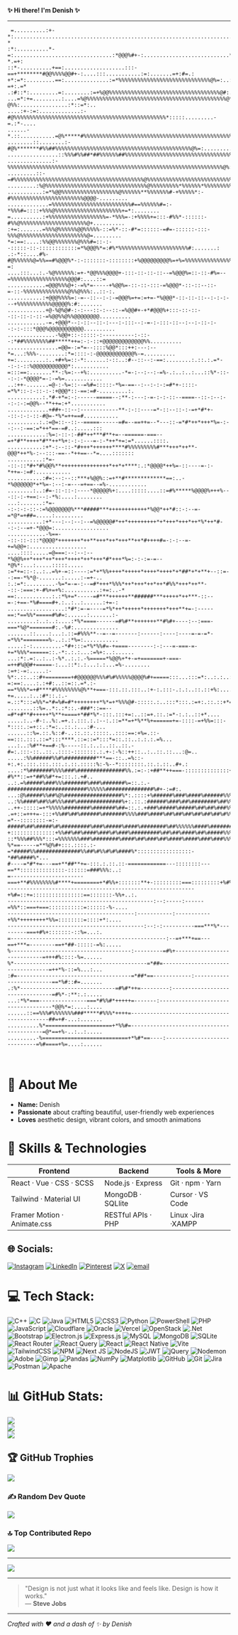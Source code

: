 **✨ Hi there! I'm **Denish** ✨**  

---

```
 =..........:+-*:......................................................................+-.......:#=-*
:*:..........*-=:...............................:*@@@%#+-:...........................*:.......-*.=+:
::*-..........+==:...................:::-==+********#@@%%%%@@#+-:....:::...........:=:.......=+:#=.:
+*:=*:.........==:..............:=*%%%%%%%%%%%%%%%%%%%%%%%%%%%%%@%=:..:%*:.........-:......:*-=+:.=*
.:#::*:.........=:........:=+%@@%%%%%%%%%%%%%%%%%%%%%%%%%%%%%%%%%%%@#:.=@#:.......::......:=:+=..*=.
...=*:+=.........:....=%@%%%%%%%%%%%%%%%%%%%%%%%%%%%%%%%%%%%%%%%%%%%%@*-@%%:...............:*::=*:..
....:+-:=:.............:-#@%%%%%%%%%%%%%%%%%%%%%%%%%%%%%%%%%%%%%%%%%%%%%%%%*:::::.........-=.:*-....
......-*.::...........=@%*****#%%%%%%%%%%%%%%%%%%%%%%%%%%%%%%%%%%%%%%%%%%%%%%%%%%@@*:....::.=+......
........::........:-#@%*******#%%##%%%%%%%%%%%%%%%%%%%%%%%%%%%%%%%%%%%%%%%%%%%@%=:.........::.......
................::%%%#%%##*##%%%%%%##%%%%%%%%%%%%%%%%%%%%%%%%%%%%%%%%%%%%%%%%%%%%%%=:...............
..............:-%%%%%%%%%%%%%%%%%%%%%%%%%%%%%%%%%%%%%%%%%%%%%%%%%%%%%%%%%%%%%%%%%%%%@%:.............
.........::-=#%%%%%%%%%%%%%%%%%%%%%%%%%%%%%%%%%%%%%%%%%@%%%%%%%%%%%%%%%%%%%%%%%%%%%%%%@*:...........
.........:%@%%%%%%%%%%%%%%%%%%%%%%%%%%%%%%%%@%%%%%%%%%*%%%%%%*%%%%%%%%%%%%%%%%%%%%%%%%%%%:..........
...........:=*%@@%%%%%%%%%%%%%%%%%%@%%%%%%**%%%%%%%#-+%%%%%*:-#%%%%%%%%%%%%%%%%%%%%%%%@@@@-.........
.............=%%%%%%%%%%%%%%%%%%%%%%%%%#==%%%%%%#=:-*%%%#=::::+%%%@%%%%%%%%%%%%%%%%%%%%%+=*:........
=..........:+%%%%%%%%%%%%%%%%%%=-*%%%=-:+%%%%+=:::-#%%*-::::::-#%%@%%%%%%%%%%%%%%%%%%%%%@+..........
:+=:.......=%%%@%%%%%%@@%%%%%-::=%*-::-#*=::::::-=#=-::::::-:::-%%%@%%%%%%%%%%%%%%%%%%%%%@=.........
*=:==:....:%%@@%%%%%%%@%%%#=::-:--:::::-::-::::::::::::=*%@@@%*=:#%*%%%%%%%%%%%%%%%%%%%%%%#:.......:
.:-*::....#%-#@%%%%%%@=%%==#%@@@%*-:-:::::::-::::::::+%@@@@@@@@@%=+%=%%%%%%%%%%%%%%%%%%%@@%=.....-=:
....:::...:.-%@%%%%%%:=+-*@@%%%@@@@+-:::-::-::-::--=%@@@%=::-::-#%=--=%%%%%%%%%%%%%%%%%%@@@#:....::=
............=@@@%%%@+:-=%*=-----+%@@%=-::-::-:::-=%@@@*-::-::--::-=-::-%%%%%%%%%%%%%%@%%@%%%:..::-:.
...........:+@@@%%%%=:-=--::--:-:-=@@@%=+=:=+=-*%@@@*-::-::-::--:-:-:---+%%%%%%%%%%%@@@@@%:#:.......
............+@-%@%@#-:-:---::-:--::-=%@@#+-+*#@@@%+:::-::-::--::-::-:-::-=%@@%%@%%@@@@@@@@..........
............-=.+@@@*--:-::--::-:---:-:::--:-=-:-:::-::--:--:-::-:--:-:-:::*@@@%@@@@@@@@@@@..........
...............-%@@+::-:::::-:----------:-::--:*##%%%%%%%%##*****++=:-:-::+@@@@@@@@@@@@@%%..........
................=@@=-:=*=--::::%@@*:::++:---:--*=...:%%%-........:*=::::-:-@@@@@@@@@@@@%-=..........
+=:.........:..+#+%=::-*:......:-::..:#--::--:-==:........:.::.:.=*--:-:-::%@@@@@@@@@@@*:...........
=:::==:.......**-:%=:--+%:..........-*=-:--:--:-=%-.:..:..:...::%*-::--:-:-*@@@@*=-:-=%=............
..:++-.......=@-:-%=::--=%#=:::::-*%=-==--:--:-:-:=#*+-::::-=*%*::-:-::-:-:+@@@*::-==:=#-.........:.
...........:.*#-+*=:-:------=====--:**-:---:-=-:-:-::--====--::-:--:--:-:-:=@@%--**++=:+*...........
.............+##+-::--:------------**-:-::----=*-::--::-:-=+*#*+--::-:-:-::-#@=-*%*=++==#...........
..........:.:=@=::--::--=====------=#=--==++=--*---::-=*#*++*+++*%=-:--:--:-==:=*++*==-=#..:.....:::
............:%=:-::-:-##*++***#**+=--======-===--=+*#**++++*#**++*%+:-:-:---=-:-*++*+=:=*......::::.
...........:+*-:--::-*#+++*++++++****#%%%%%%%%%#***+++*++**-@@@*++*%-:--:::-==--*++==--*=....:::::::
...........:*=--::-::*#+*#%@@%**+++++++++++++++*++*+****:.:*@@@@*++%=-::----=-:-*++=-:=#:...........
...........:#=:--:--::***+%@@%::=+**#*************==:..-*%@@@@@@*+*%=-:--:-=---=+==--=%-............
........:..:#=-::-::-:----*@@@@@%+:....:::::....::=#%*****%@@@@%+++%---::-:-+==:--:-*%:....:........
...:.......:*=--:-:-:-::-:=%@@@@@@@%***#####***++++++++++++*%@@*++*#::-:--=-=*@*=+##=.....:.........
...........:+*---:--:--:--=%@@@@@#*++*+++++++++*+*+++*+++*++*%*++*#--:-:--=+-*@@@=:.................
............-%==--::-::-:::*@@@@*+++++++*++**+++*++*+++**++*#++++#=-:-:--=-+=%@@+:..................
....::::.....=@===:--:--:--*%@@%++*+++*++*+++*++++*++*+++*#*+++*%=:-:-:=-=--*@%*:...:.....:::::.....
:=*+=::-:..:..=%+-=::----:=*+*%%++++*+++++*++++*++++*+*##*+*+**+--::=--:==-*%*@-.......:.....:-=+-..
:.:=*:.........-%=*=-=-:--=#*+++*%%%*++*+++*++*++*#%%*+++*++**--::-:===:+-#%+=+%:...........:+=:..-*
==:...........:.:*%+=*-----=#***++++++**######***+++++*++***-::--=-:+==-*%#====#+.:..:..:......:+=-:
..................:*#*:=-=----=*%*++*+++++*+++++++*+++**+=-:-----==:*==%%*=====#%#=:......:.......:-
.........:..:..:....:*%*====------=#%#**+++++++**#%#+----:--:===-===*%@*=======#:.-%#:..............
.......::....:...:.::=#%%%**--=--=-------:------:----:----=-=-=*-=*%%*========%-..:.:*%=:...........
.....:-:.........-*#+:::=*%*%%#=-+====--------:-:---=-===-=-+=*%%%*======::.-*:.:.:...:=%+:..:......
...:*:.=:..:..:-%*..:.:.-%=====*%@@%+*+-=+=======+-===-=++#%@@#+=====-:...::*:.:...:.:...=%-........
:=+:-=:.....:-%*:.::..::#+========+#@@@@@@%%%#%#%%%%%@@@@%#+=====:::...:::=*:..:.:..:.::..:*+:......
=:==:....:.:+#:..::=::.=*.:-==*%%%*=+#****#%%%%%%%%@%**+===-:::.::.:::..:+-:.:::-.:.:..::.::+%:.....
+=.....:..:#*::.:.-=.::*:::=%%*=*#=%#=#*++++++++*%*=+*%%%@#-:::::.:..:::*:::.:=+:.::.::+*=::.=#:.:..
........::%=..*:.:*::.-###*::==--=#*+#**#+++++*%**+====+*##*%*-:::.:::+=:..::=+.::.:=*-:.:..::+*....
.....:..-#-:..%:.=+.:.:::.:.:--:.::=**=+*%**%+======+=-::::-=+%%=:::-*::::.:=+::.:*=:..::.:...:#-...
......::%=.::.%::#-..::.::.:::::..::::==:+%=.::-==:::.:::.::=*:::****.::=::=*:::*=::.::..:.:.:.=%...
...:..:%#**+==#-:%-----::.:..:..::..::.-#=:.:::-::..::..::::-:::::::.:.+-:-%::++::..:..::.::...:@=..
.....:%%######%%#%##########***==-::..=%::-+:.+:.:::.:::.:::.:.::.:::::%:-%--*::::::::.::.:.::..#+.:
....:*%#######%%%%###%###############%%.:=:-:+##**++===-::::::::::::::+*-#%**::=+*##%%#*+=:::.:.+#..
..:.=%#####%###%%%#######%###%#######%=::.:.-#########################%%%%%%###############%#+-:=#:.
...:@%#####%%##%@%##################%*:.::::+%######%###%####%######%%%%%%%#######%###%##########%:.
..:%%####%##%%#%%%###%##############%+:.::.:######%###%##%########%##%%%@%##%#%%%%##%####%###%##%%:.
..++-:::::=+*%%%%%########%#######%##=::.:.+###%#####%#####%##%##%###%%@%###%%%#########%##%####%#:.
.=+::=+++=-:::+%%##%##%######%#######%%%%###%####%##%##%##%##%##%##%#%%%##%%%####%##%##%##%##%##%*..
=*--::::::::-=:-#####%##%#####%#%#########%###%#####%####%########%##%%%%%%####%################@+..
+::::::::::::::+%%##%##%####%###%#%###%#########%##%##%####%##%#####%%%%%####%%###%%##%##%####%%@-..
::*%%%##%%%*:::=%%%%%%%###%########%####%##%###%##%####%####%###%###%%%#+-::::::::=*%%#%###%#%#%@:..
%*==-----=**%@%#+:::.::::.:-=*#####%%##############%%##%#%%#%#%####%*:::::::::::::::::-*##%####%*...
#----=*#*+=---==+**##**+=-:::.:.::.::-============---::::::::---==**::::::::::::::-::::::=###%%%:..:
=-----------------------===+**#%%%%%%%%#****+========+*#%%+:::::::**+-:::::::::===:::::::::+%#%%....
-----------------------------------------------------------+%#=::+=::::::::::::::::==:::::::-%%+..:.
----------------------------------------------:--:-----:------=%%*::===+===:::::::::::=::::::-%-....
----------------------------------------:-----------:-----------+%%*++++++++*%%=::::::::=::::+*:....
-------------------------------------------:--:-:----------===***%*---------===+#%+:::::::-::%=...:.
=-------------------------------------------------:--=+***+==---==+***=--------==+*##-:::::-=%:.....
%--------------------------------------:---------=#%+----------------------------=+++#%::::-%=......
%*------------------------------------------=*##=----------------------------------=++*%-::=%...:...
:#=------------------------------------=*##*==------------:-------------------------==*%#::#=.......
.:%*------------------------------=#%#*++=---------:--------------------------------=#%*-:**:.:.....
...:*%*===---------------===*#%%#*+++++=-------:------------------------------------*@@%*=:....:....
......::==%%%#%%%%%%%###*****#%%%*++++=--------------------------------------------##=+#-...:.......
..........%*=====================+*%%#=------------------------------------------=@*==+%-..:..:.....
.........-%===========================+*%#*==----:-----------------------------=%#====+%=....:......
                                                  
                                                  
```  

# 🌸 About Me

- **Name:** Denish  
- **Passionate** about crafting beautiful, user-friendly web experiences  
- **Loves** aesthetic design, vibrant colors, and smooth animations  

# 🚀 Skills & Technologies

| Frontend                   | Backend                  | Tools & More        |
|----------------------------|--------------------------|---------------------|
| React · Vue · CSS · SCSS   | Node.js · Express        | Git · npm · Yarn    |
| Tailwind · Material UI     | MongoDB · SQLlite        | Cursor · VS Code    |
| Framer Motion · Animate.css| RESTful APIs · PHP       | Linux ·Jira ·XAMPP  |


## 🌐 Socials:
[![Instagram](https://img.shields.io/badge/Instagram-%23E4405F.svg?logo=Instagram&logoColor=white)](https://instagram.com/den._.ish) [![LinkedIn](https://img.shields.io/badge/LinkedIn-%230077B5.svg?logo=linkedin&logoColor=white)](https://www.linkedin.com/in/denish-sharma/) [![Pinterest](https://img.shields.io/badge/Pinterest-%23E60023.svg?logo=Pinterest&logoColor=white)](https://pinterest.com/denishsharma701) [![X](https://img.shields.io/badge/X-black.svg?logo=X&logoColor=white)](https://x.com/@Denish_Sharma_) [![email](https://img.shields.io/badge/Email-D14836?logo=gmail&logoColor=white)](mailto:denishsharma701@gmail.com) 

# 💻 Tech Stack:
![C++](https://img.shields.io/badge/c++-%2300599C.svg?style=for-the-badge&logo=c%2B%2B&logoColor=white) ![C](https://img.shields.io/badge/c-%2300599C.svg?style=for-the-badge&logo=c&logoColor=white) ![Java](https://img.shields.io/badge/java-%23ED8B00.svg?style=for-the-badge&logo=openjdk&logoColor=white) ![HTML5](https://img.shields.io/badge/html5-%23E34F26.svg?style=for-the-badge&logo=html5&logoColor=white) ![CSS3](https://img.shields.io/badge/css3-%231572B6.svg?style=for-the-badge&logo=css3&logoColor=white) ![Python](https://img.shields.io/badge/python-3670A0?style=for-the-badge&logo=python&logoColor=ffdd54) ![PowerShell](https://img.shields.io/badge/PowerShell-%235391FE.svg?style=for-the-badge&logo=powershell&logoColor=white) ![PHP](https://img.shields.io/badge/php-%23777BB4.svg?style=for-the-badge&logo=php&logoColor=white) ![JavaScript](https://img.shields.io/badge/javascript-%23323330.svg?style=for-the-badge&logo=javascript&logoColor=%23F7DF1E) ![Cloudflare](https://img.shields.io/badge/Cloudflare-F38020?style=for-the-badge&logo=Cloudflare&logoColor=white) ![Oracle](https://img.shields.io/badge/Oracle-F80000?style=for-the-badge&logo=oracle&logoColor=white) ![Vercel](https://img.shields.io/badge/vercel-%23000000.svg?style=for-the-badge&logo=vercel&logoColor=white) ![OpenStack](https://img.shields.io/badge/Openstack-%23f01742.svg?style=for-the-badge&logo=openstack&logoColor=white) ![.Net](https://img.shields.io/badge/.NET-5C2D91?style=for-the-badge&logo=.net&logoColor=white) ![Bootstrap](https://img.shields.io/badge/bootstrap-%238511FA.svg?style=for-the-badge&logo=bootstrap&logoColor=white) ![Electron.js](https://img.shields.io/badge/Electron-191970?style=for-the-badge&logo=Electron&logoColor=white) ![Express.js](https://img.shields.io/badge/express.js-%23404d59.svg?style=for-the-badge&logo=express&logoColor=%2361DAFB) ![MySQL](https://img.shields.io/badge/mysql-4479A1.svg?style=for-the-badge&logo=mysql&logoColor=white) ![MongoDB](https://img.shields.io/badge/MongoDB-%234ea94b.svg?style=for-the-badge&logo=mongodb&logoColor=white) ![SQLite](https://img.shields.io/badge/sqlite-%2307405e.svg?style=for-the-badge&logo=sqlite&logoColor=white) ![React Router](https://img.shields.io/badge/React_Router-CA4245?style=for-the-badge&logo=react-router&logoColor=white) ![React Query](https://img.shields.io/badge/-React%20Query-FF4154?style=for-the-badge&logo=react%20query&logoColor=white) ![React](https://img.shields.io/badge/react-%2320232a.svg?style=for-the-badge&logo=react&logoColor=%2361DAFB) ![React Native](https://img.shields.io/badge/react_native-%2320232a.svg?style=for-the-badge&logo=react&logoColor=%2361DAFB) ![Vite](https://img.shields.io/badge/vite-%23646CFF.svg?style=for-the-badge&logo=vite&logoColor=white) ![TailwindCSS](https://img.shields.io/badge/tailwindcss-%2338B2AC.svg?style=for-the-badge&logo=tailwind-css&logoColor=white) ![NPM](https://img.shields.io/badge/NPM-%23CB3837.svg?style=for-the-badge&logo=npm&logoColor=white) ![Next JS](https://img.shields.io/badge/Next-black?style=for-the-badge&logo=next.js&logoColor=white) ![NodeJS](https://img.shields.io/badge/node.js-6DA55F?style=for-the-badge&logo=node.js&logoColor=white) ![JWT](https://img.shields.io/badge/JWT-black?style=for-the-badge&logo=JSON%20web%20tokens) ![jQuery](https://img.shields.io/badge/jquery-%230769AD.svg?style=for-the-badge&logo=jquery&logoColor=white) ![Nodemon](https://img.shields.io/badge/NODEMON-%23323330.svg?style=for-the-badge&logo=nodemon&logoColor=%BBDEAD) ![Adobe](https://img.shields.io/badge/adobe-%23FF0000.svg?style=for-the-badge&logo=adobe&logoColor=white) ![Gimp](https://img.shields.io/badge/Gimp-657D8B?style=for-the-badge&logo=gimp&logoColor=FFFFFF) ![Pandas](https://img.shields.io/badge/pandas-%23150458.svg?style=for-the-badge&logo=pandas&logoColor=white) ![NumPy](https://img.shields.io/badge/numpy-%23013243.svg?style=for-the-badge&logo=numpy&logoColor=white) ![Matplotlib](https://img.shields.io/badge/Matplotlib-%23ffffff.svg?style=for-the-badge&logo=Matplotlib&logoColor=black) ![GitHub](https://img.shields.io/badge/github-%23121011.svg?style=for-the-badge&logo=github&logoColor=white) ![Git](https://img.shields.io/badge/git-%23F05033.svg?style=for-the-badge&logo=git&logoColor=white) ![Jira](https://img.shields.io/badge/jira-%230A0FFF.svg?style=for-the-badge&logo=jira&logoColor=white) ![Postman](https://img.shields.io/badge/Postman-FF6C37?style=for-the-badge&logo=postman&logoColor=white) ![Apache](https://img.shields.io/badge/apache-%23D42029.svg?style=for-the-badge&logo=apache&logoColor=white)
# 📊 GitHub Stats:
![](https://github-readme-stats.vercel.app/api?username=Deniish&theme=aura&hide_border=false&include_all_commits=true&count_private=true)<br/>
![](https://nirzak-streak-stats.vercel.app/?user=Deniish&theme=aura&hide_border=false)<br/>
![](https://github-readme-stats.vercel.app/api/top-langs/?username=Deniish&theme=aura&hide_border=false&include_all_commits=true&count_private=true&layout=compact)

## 🏆 GitHub Trophies
![](https://github-profile-trophy.vercel.app/?username=Deniish&theme=radical&no-frame=false&no-bg=true&margin-w=4)

### ✍️ Random Dev Quote
![](https://quotes-github-readme.vercel.app/api?type=horizontal&theme=tokyonight)

### 🔝 Top Contributed Repo
![](https://github-contributor-stats.vercel.app/api?username=Deniish&limit=5&theme=monokai&combine_all_yearly_contributions=true)

---
[![](https://visitcount.itsvg.in/api?id=Deniish&icon=5&color=13)](https://visitcount.itsvg.in)

<!-- Proudly created with GPRM ( https://gprm.itsvg.in ) -->


---

> "Design is not just what it looks like and feels like. Design is how it works."  
>                                                                — **Steve Jobs**

---

*Crafted with ❤️ and a dash of ✨ by Denish*






